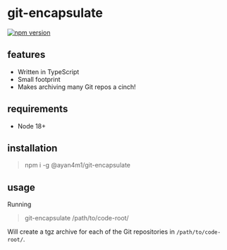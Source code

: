 # git-encapsulate

[![npm version](https://badge.fury.io/js/@ayan4m1%git-encapsulate.svg)](https://badge.fury.io/js/@ayan4m1%git-encapsulate)

## features

- Written in TypeScript
- Small footprint
- Makes archiving many Git repos a cinch!

## requirements

- Node 18+

## installation

> npm i -g @ayan4m1/git-encapsulate

## usage

Running

> git-encapsulate /path/to/code-root/

Will create a tgz archive for each of the Git repositories in `/path/to/code-root/`.
